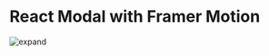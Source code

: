 # React Modal with Framer Motion

![expand](https://user-images.githubusercontent.com/105635441/200382971-207ae457-6f66-47fe-bb59-6cb6edeb4530.gif)
